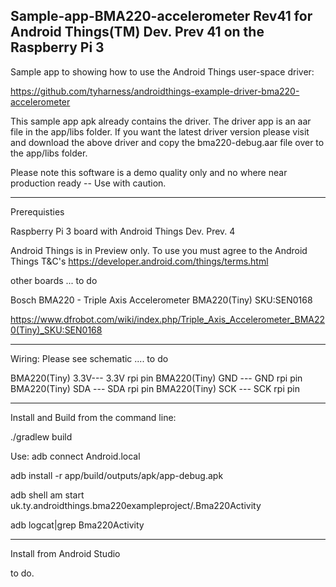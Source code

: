 Sample-app-BMA220-accelerometer Rev41 for Android Things(TM) Dev. Prev 41 on the Raspberry Pi 3
----------------------------------------------------------------------------------------------

Sample app to showing how to use the Android Things user-space driver:

https://github.com/tyharness/androidthings-example-driver-bma220-accelerometer


This sample app apk already contains the driver. The driver app is an aar file in the app/libs folder.  If you want the latest driver version please visit and download the above driver and copy the bma220-debug.aar file over to the app/libs folder.

Please note this software is a demo quality only and no where near production ready -- Use with caution.

----------------------------------------------------------------------------------------------
Prerequisties

Raspberry Pi 3 board with Android Things Dev. Prev. 4

Android Things is in Preview only.  To use you must agree to the Android Things T&C's
https://developer.android.com/things/terms.html

other boards ... to do

Bosch BMA220 - Triple Axis Accelerometer BMA220(Tiny) SKU:SEN0168

https://www.dfrobot.com/wiki/index.php/Triple_Axis_Accelerometer_BMA220(Tiny)_SKU:SEN0168

-----------------------------------------------------------------------------------------------

Wiring:
Please see schematic  .... to do

BMA220(Tiny) 3.3V--- 3.3V  rpi pin
BMA220(Tiny) GND --- GND   rpi pin
BMA220(Tiny) SDA --- SDA   rpi pin
BMA220(Tiny) SCK --- SCK   rpi pin


-----------------------------------------------------------------------------------------------

Install and Build from the command line:

./gradlew build


Use:
adb connect Android.local

adb install -r app/build/outputs/apk/app-debug.apk

adb shell am start uk.ty.androidthings.bma220exampleproject/.Bma220Activity

adb logcat|grep Bma220Activity


------------------------------------------------------------------------------------------
Install from Android Studio

to do.




